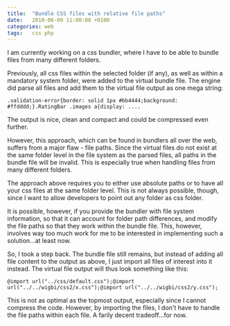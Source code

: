 ```yaml
---
title:	"Bundle CSS files with relative file paths"
date:	2010-06-09 11:00:00 +0100
categories: web
tags: 	css php
---
```



I am currently working on a css bundler, where I have to be able to bundle files
from many different folders.

Previously, all css files within the selected folder (if any), as well as within
a mandatory system folder, were added to the virtual bundle file. The engine did
parse all files and add them to the virtual file output as one mega string:

	.validation-error{border: solid 1px #bb4444;background: #ffdddd;}.RatingBar .images a{display: ....

The output is nice, clean and compact and could be compressed even further.

However, this approach, which can be found in bundlers all over the web, suffers
from a major flaw - file paths. Since the virtual files do not exist at the same
folder level in the file system as the parsed files, all paths in the bundle file
will be invalid. This is especially true when handling files from many different
folders.

The approach above requires you to either use absolute paths or to have all your
css files at the same folder level. This is not always possible, though, since I
want to allow developers to point out any folder as css folder.

It is possible, however, if you provide the bundler with file system information,
so that it can account for folder path differences, and modify the file paths so
that they work within the bundle file. This, however, involves way too much work
for me to be interested in implementing such a solution...at least now.

So, I took a step back. The bundle file still remains, but instead of adding all
file content to the output as above, I just import all files of interest into it
instead. The virtual file output will thus look something like this:

	@import url("../css/default.css");@import url("../../wigbi/css2/x.css");@import url("../../wigbi/css2/y.css");

This is not as optimal as the topmost output, especially since I cannot compress
the code. However, by importing the files, I don't have to handle the file paths
within each file. A farily decent tradeoff...for now.